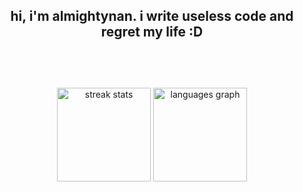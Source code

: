 <br></br>
<h2 align="center">hi, i'm almightynan. i write useless code and regret my life :D<br></br></h2>
<br></br>

<div align="center">
  <img src="https://github-readme-streak-stats.herokuapp.com/?user=almightynan&theme=dark" height="150" alt="streak stats" />
  <img src="https://github-readme-stats.vercel.app/api/top-langs?username=almightynan&locale=en&layout=compact&card_width=320&langs_count=7&theme=dark" height="150" alt="languages graph" />
</div>
<br><br>

<br></br>

